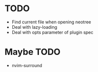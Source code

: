 # TODO

- Find current file when opening neotree
- Deal with lazy-loading
- Deal with opts parameter of plugin spec

# Maybe TODO

- nvim-surround
